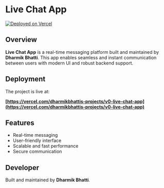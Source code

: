 # Live Chat App

[![Deployed on Vercel](https://img.shields.io/badge/Deployed%20on-Vercel-black?style=for-the-badge&logo=vercel)](https://vercel.com/dharmikbhattis-projects/v0-live-chat-app)

## Overview

**Live Chat App** is a real-time messaging platform built and maintained by **Dharmik Bhatti**. This app enables seamless and instant communication between users with modern UI and robust backend support.

## Deployment

The project is live at:

**[https://vercel.com/dharmikbhattis-projects/v0-live-chat-app](https://vercel.com/dharmikbhattis-projects/v0-live-chat-app)**

## Features

- Real-time messaging
- User-friendly interface
- Scalable and fast performance
- Secure communication

## Developer

Built and maintained by **Dharmik Bhatti**.
